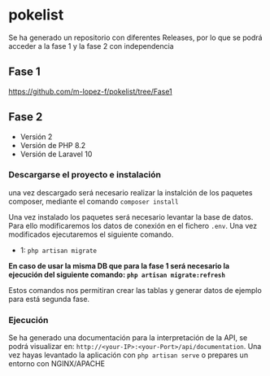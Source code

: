# pokelist

Se ha generado un repositorio con diferentes Releases, por lo que se podrá acceder a la fase 1 y la fase 2 con independencia

## Fase 1

https://github.com/m-lopez-f/pokelist/tree/Fase1

## Fase 2

- Versión 2
- Versión de PHP 8.2
- Versión de Laravel 10


### Descargarse el proyecto e instalación

una vez descargado será necesario realizar la instalción de los paquetes composer, mediante el comando `composer install`

Una vez instalado los paquetes será necesario levantar la base de datos. Para ello modificaremos los datos de conexión en el fichero `.env`. Una vez modificados ejecutaremos el siguiente comando.

- 1: `php artisan migrate`

**En caso de usar la misma DB que para la fase 1 será necesario la ejecución del siguiente comando: `php artisan migrate:refresh`**

Estos comandos nos permitiran crear las tablas y generar datos de ejemplo para está segunda fase. 

### Ejecución

Se ha generado una documentación para la interpretación de la API, se podrá visualizar en: `http://<your-IP>:<your-Port>/api/documentation`. Una vez hayas levantado la aplicación con `php artisan serve` o prepares un entorno con NGINX/APACHE


